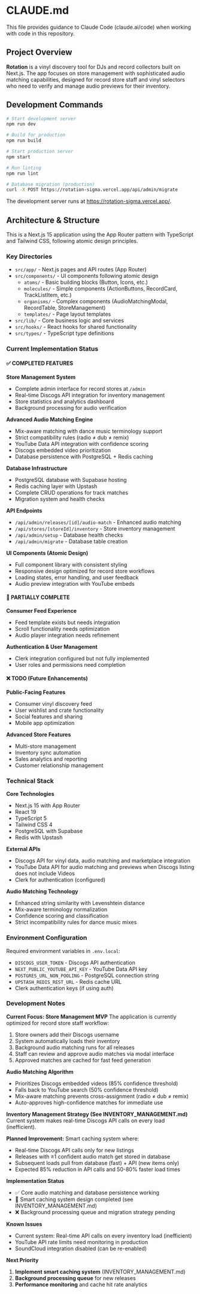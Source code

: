 # CLAUDE.md

This file provides guidance to Claude Code (claude.ai/code) when working with code in this repository.

## Project Overview

**Rotation** is a vinyl discovery tool for DJs and record collectors built on Next.js. The app focuses on store management with sophisticated audio matching capabilities, designed for record store staff and vinyl selectors who need to verify and manage audio previews for their inventory.

## Development Commands

```bash
# Start development server
npm run dev

# Build for production
npm run build

# Start production server
npm start

# Run linting
npm run lint

# Database migration (production)
curl -X POST https://rotation-sigma.vercel.app/api/admin/migrate
```

The development server runs at https://rotation-sigma.vercel.app/.

## Architecture & Structure

This is a Next.js 15 application using the App Router pattern with TypeScript and Tailwind CSS, following atomic design principles.

### Key Directories
- `src/app/` - Next.js pages and API routes (App Router)
- `src/components/` - UI components following atomic design
  - `atoms/` - Basic building blocks (Button, Icons, etc.)
  - `molecules/` - Simple components (ActionButtons, RecordCard, TrackListItem, etc.)
  - `organisms/` - Complex components (AudioMatchingModal, RecordTable, StoreManagement)
  - `templates/` - Page layout templates
- `src/lib/` - Core business logic and services
- `src/hooks/` - React hooks for shared functionality
- `src/types/` - TypeScript type definitions

### Current Implementation Status

#### ✅ COMPLETED FEATURES

**Store Management System**
- Complete admin interface for record stores at `/admin`
- Real-time Discogs API integration for inventory management
- Store statistics and analytics dashboard
- Background processing for audio verification

**Advanced Audio Matching Engine**
- Mix-aware matching with dance music terminology support
- Strict compatibility rules (radio ≠ dub ≠ remix)
- YouTube Data API integration with confidence scoring
- Discogs embedded video prioritization
- Database persistence with PostgreSQL + Redis caching

**Database Infrastructure**
- PostgreSQL database with Supabase hosting
- Redis caching layer with Upstash
- Complete CRUD operations for track matches
- Migration system and health checks

**API Endpoints**
- `/api/admin/releases/[id]/audio-match` - Enhanced audio matching
- `/api/stores/[storeId]/inventory` - Store inventory management
- `/api/admin/setup` - Database health checks
- `/api/admin/migrate` - Database table creation

**UI Components (Atomic Design)**
- Full component library with consistent styling
- Responsive design optimized for record store workflows
- Loading states, error handling, and user feedback
- Audio preview integration with YouTube embeds

#### 🚧 PARTIALLY COMPLETE

**Consumer Feed Experience**
- Feed template exists but needs integration
- Scroll functionality needs optimization
- Audio player integration needs refinement

**Authentication & User Management**
- Clerk integration configured but not fully implemented
- User roles and permissions need completion

#### ❌ TODO (Future Enhancements)

**Public-Facing Features**
- Consumer vinyl discovery feed
- User wishlist and crate functionality
- Social features and sharing
- Mobile app optimization

**Advanced Store Features**
- Multi-store management
- Inventory sync automation
- Sales analytics and reporting
- Customer relationship management

### Technical Stack

**Core Technologies**
- Next.js 15 with App Router
- React 19
- TypeScript 5
- Tailwind CSS 4
- PostgreSQL with Supabase
- Redis with Upstash

**External APIs**
- Discogs API for vinyl data, audio matching and marketplace integration
- YouTube Data API for audio matching and previews when Discogs listing does not include Videos
- Clerk for authentication (configured)

**Audio Matching Technology**
- Enhanced string similarity with Levenshtein distance
- Mix-aware terminology normalization
- Confidence scoring and classification
- Strict incompatibility rules for dance music mixes

### Environment Configuration

Required environment variables in `.env.local`:
- `DISCOGS_USER_TOKEN` - Discogs API authentication
- `NEXT_PUBLIC_YOUTUBE_API_KEY` - YouTube Data API key
- `POSTGRES_URL_NON_POOLING` - PostgreSQL connection string
- `UPSTASH_REDIS_REST_URL` - Redis cache URL
- Clerk authentication keys (if using auth)

### Development Notes

**Current Focus: Store Management MVP**
The application is currently optimized for record store staff workflow:
1. Store owners add their Discogs username
2. System automatically loads their inventory
3. Background audio matching runs for all releases
4. Staff can review and approve audio matches via modal interface
5. Approved matches are cached for fast feed generation

**Audio Matching Algorithm**
- Prioritizes Discogs embedded videos (85% confidence threshold)
- Falls back to YouTube search (50% confidence threshold)
- Mix-aware matching prevents cross-assignment (radio ≠ dub ≠ remix)
- Auto-approves high-confidence matches for immediate use

**Inventory Management Strategy (See INVENTORY_MANAGEMENT.md)**
Current system makes real-time Discogs API calls on every load (inefficient).

**Planned Improvement:** Smart caching system where:
- Real-time Discogs API calls only for new listings
- Releases with ≥1 confident audio match get stored in database
- Subsequent loads pull from database (fast) + API (new items only)
- Expected 85% reduction in API calls and 50-80% faster load times

**Implementation Status**
- ✅ Core audio matching and database persistence working
- 🚧 Smart caching system design completed (see INVENTORY_MANAGEMENT.md)
- ❌ Background processing queue and migration strategy pending

**Known Issues**
- Current system: Real-time API calls on every inventory load (inefficient)
- YouTube API rate limits need monitoring in production  
- SoundCloud integration disabled (can be re-enabled)

**Next Priority**
1. **Implement smart caching system** (INVENTORY_MANAGEMENT.md)
2. **Background processing queue** for new releases
3. **Performance monitoring** and cache hit rate analytics